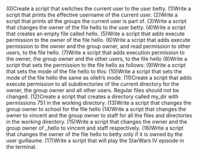 (0)Create a script that switches the current user to the user betty. (1)Write a script that prints the effective username of the current user. (2)Write a script that prints all the groups the current user is part of. (3)Write a script that changes the owner of the file hello to the user betty. (4)Write a script that creates an empty file called hello. (5)Write a script that adds execute permission to the owner of the file hello. (6)Write a script that adds execute permission to the owner and the group owner, and read permission to other users, to the file hello. (7)Write a script that adds execution permission to the owner, the group owner and the other users, to the file hello (8)Write a script that sets the permission to the file hello as follows: (9)Write a script that sets the mode of the file hello to this: (10)Write a script that sets the mode of the file hello the same as olleh’s mode. (11)Create a script that adds execute permission to all subdirectories of the current directory for the owner, the group owner and all other users. Regular files should not be changed. (12)Create a script that creates a directory called my_dir with permissions 751 in the working directory. (13)Write a script that changes the group owner to school for the file hello (14)Write a script that changes the owner to vincent and the group owner to staff for all the files and directories in the working directory. (15)Write a script that changes the owner and the group owner of _hello to vincent and staff respectively. (16)Write a script that changes the owner of the file hello to betty only if it is owned by the user guillaume. (17)Write a script that will play the StarWars IV episode in the terminal.
